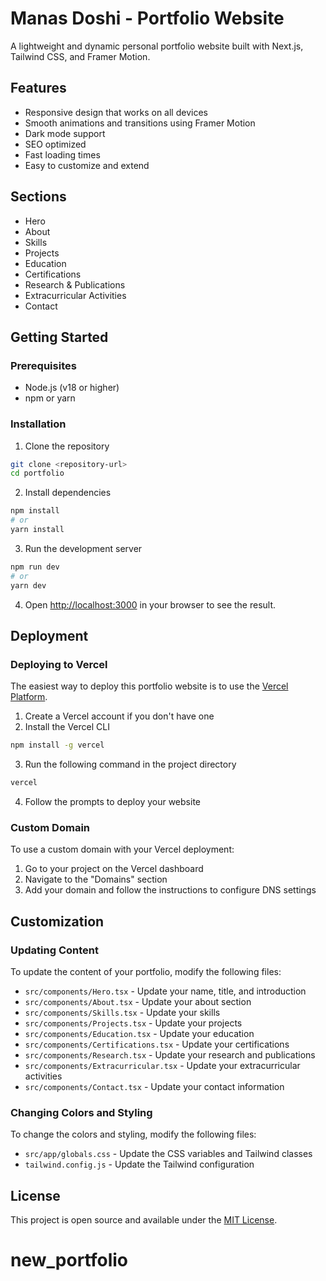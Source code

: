 # Manas Doshi - Portfolio Website

A lightweight and dynamic personal portfolio website built with Next.js, Tailwind CSS, and Framer Motion.

## Features

- Responsive design that works on all devices
- Smooth animations and transitions using Framer Motion
- Dark mode support
- SEO optimized
- Fast loading times
- Easy to customize and extend

## Sections

- Hero
- About
- Skills
- Projects
- Education
- Certifications
- Research & Publications
- Extracurricular Activities
- Contact

## Getting Started

### Prerequisites

- Node.js (v18 or higher)
- npm or yarn

### Installation

1. Clone the repository

```bash
git clone <repository-url>
cd portfolio
```

2. Install dependencies

```bash
npm install
# or
yarn install
```

3. Run the development server

```bash
npm run dev
# or
yarn dev
```

4. Open [http://localhost:3000](http://localhost:3000) in your browser to see the result.

## Deployment

### Deploying to Vercel

The easiest way to deploy this portfolio website is to use the [Vercel Platform](https://vercel.com).

1. Create a Vercel account if you don't have one
2. Install the Vercel CLI

```bash
npm install -g vercel
```

3. Run the following command in the project directory

```bash
vercel
```

4. Follow the prompts to deploy your website

### Custom Domain

To use a custom domain with your Vercel deployment:

1. Go to your project on the Vercel dashboard
2. Navigate to the "Domains" section
3. Add your domain and follow the instructions to configure DNS settings

## Customization

### Updating Content

To update the content of your portfolio, modify the following files:

- `src/components/Hero.tsx` - Update your name, title, and introduction
- `src/components/About.tsx` - Update your about section
- `src/components/Skills.tsx` - Update your skills
- `src/components/Projects.tsx` - Update your projects
- `src/components/Education.tsx` - Update your education
- `src/components/Certifications.tsx` - Update your certifications
- `src/components/Research.tsx` - Update your research and publications
- `src/components/Extracurricular.tsx` - Update your extracurricular activities
- `src/components/Contact.tsx` - Update your contact information

### Changing Colors and Styling

To change the colors and styling, modify the following files:

- `src/app/globals.css` - Update the CSS variables and Tailwind classes
- `tailwind.config.js` - Update the Tailwind configuration

## License

This project is open source and available under the [MIT License](LICENSE).
# new_portfolio
